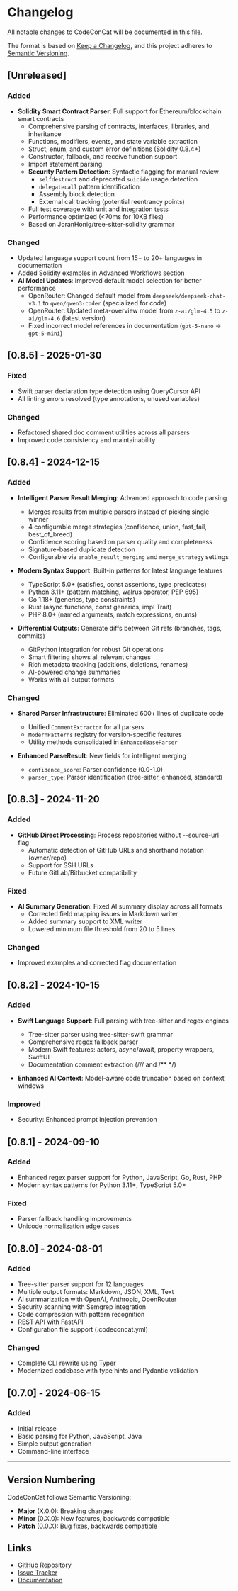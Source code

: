 # Changelog

All notable changes to CodeConCat will be documented in this file.

The format is based on [Keep a Changelog](https://keepachangelog.com/en/1.0.0/),
and this project adheres to [Semantic Versioning](https://semver.org/spec/v2.0.0.html).

## [Unreleased]

### Added
- **Solidity Smart Contract Parser**: Full support for Ethereum/blockchain smart contracts
  - Comprehensive parsing of contracts, interfaces, libraries, and inheritance
  - Functions, modifiers, events, and state variable extraction
  - Struct, enum, and custom error definitions (Solidity 0.8.4+)
  - Constructor, fallback, and receive function support
  - Import statement parsing
  - **Security Pattern Detection**: Syntactic flagging for manual review
    - `selfdestruct` and deprecated `suicide` usage detection
    - `delegatecall` pattern identification
    - Assembly block detection
    - External call tracking (potential reentrancy points)
  - Full test coverage with unit and integration tests
  - Performance optimized (<70ms for 10KB files)
  - Based on JoranHonig/tree-sitter-solidity grammar

### Changed
- Updated language support count from 15+ to 20+ languages in documentation
- Added Solidity examples in Advanced Workflows section
- **AI Model Updates**: Improved default model selection for better performance
  - OpenRouter: Changed default model from `deepseek/deepseek-chat-v3.1` to `qwen/qwen3-coder` (specialized for code)
  - OpenRouter: Updated meta-overview model from `z-ai/glm-4.5` to `z-ai/glm-4.6` (latest version)
  - Fixed incorrect model references in documentation (`gpt-5-nano` → `gpt-5-mini`)

## [0.8.5] - 2025-01-30

### Fixed
- Swift parser declaration type detection using QueryCursor API
- All linting errors resolved (type annotations, unused variables)

### Changed
- Refactored shared doc comment utilities across all parsers
- Improved code consistency and maintainability

## [0.8.4] - 2024-12-15

### Added
- **Intelligent Parser Result Merging**: Advanced approach to code parsing
  - Merges results from multiple parsers instead of picking single winner
  - 4 configurable merge strategies (confidence, union, fast_fail, best_of_breed)
  - Confidence scoring based on parser quality and completeness
  - Signature-based duplicate detection
  - Configurable via `enable_result_merging` and `merge_strategy` settings

- **Modern Syntax Support**: Built-in patterns for latest language features
  - TypeScript 5.0+ (satisfies, const assertions, type predicates)
  - Python 3.11+ (pattern matching, walrus operator, PEP 695)
  - Go 1.18+ (generics, type constraints)
  - Rust (async functions, const generics, impl Trait)
  - PHP 8.0+ (named arguments, match expressions, enums)

- **Differential Outputs**: Generate diffs between Git refs (branches, tags, commits)
  - GitPython integration for robust Git operations
  - Smart filtering shows all relevant changes
  - Rich metadata tracking (additions, deletions, renames)
  - AI-powered change summaries
  - Works with all output formats

### Changed
- **Shared Parser Infrastructure**: Eliminated 600+ lines of duplicate code
  - Unified `CommentExtractor` for all parsers
  - `ModernPatterns` registry for version-specific features
  - Utility methods consolidated in `EnhancedBaseParser`

- **Enhanced ParseResult**: New fields for intelligent merging
  - `confidence_score`: Parser confidence (0.0-1.0)
  - `parser_type`: Parser identification (tree-sitter, enhanced, standard)

## [0.8.3] - 2024-11-20

### Added
- **GitHub Direct Processing**: Process repositories without --source-url flag
  - Automatic detection of GitHub URLs and shorthand notation (owner/repo)
  - Support for SSH URLs
  - Future GitLab/Bitbucket compatibility

### Fixed
- **AI Summary Generation**: Fixed AI summary display across all formats
  - Corrected field mapping issues in Markdown writer
  - Added summary support to XML writer
  - Lowered minimum file threshold from 20 to 5 lines

### Changed
- Improved examples and corrected flag documentation

## [0.8.2] - 2024-10-15

### Added
- **Swift Language Support**: Full parsing with tree-sitter and regex engines
  - Tree-sitter parser using tree-sitter-swift grammar
  - Comprehensive regex fallback parser
  - Modern Swift features: actors, async/await, property wrappers, SwiftUI
  - Documentation comment extraction (/// and /** */)

- **Enhanced AI Context**: Model-aware code truncation based on context windows

### Improved
- Security: Enhanced prompt injection prevention

## [0.8.1] - 2024-09-10

### Added
- Enhanced regex parser support for Python, JavaScript, Go, Rust, PHP
- Modern syntax patterns for Python 3.11+, TypeScript 5.0+

### Fixed
- Parser fallback handling improvements
- Unicode normalization edge cases

## [0.8.0] - 2024-08-01

### Added
- Tree-sitter parser support for 12 languages
- Multiple output formats: Markdown, JSON, XML, Text
- AI summarization with OpenAI, Anthropic, OpenRouter
- Security scanning with Semgrep integration
- Code compression with pattern recognition
- REST API with FastAPI
- Configuration file support (.codeconcat.yml)

### Changed
- Complete CLI rewrite using Typer
- Modernized codebase with type hints and Pydantic validation

## [0.7.0] - 2024-06-15

### Added
- Initial release
- Basic parsing for Python, JavaScript, Java
- Simple output generation
- Command-line interface

---

## Version Numbering

CodeConCat follows Semantic Versioning:
- **Major** (X.0.0): Breaking changes
- **Minor** (0.X.0): New features, backwards compatible
- **Patch** (0.0.X): Bug fixes, backwards compatible

## Links

- [GitHub Repository](https://github.com/biostochastics/codeconcat)
- [Issue Tracker](https://github.com/biostochastics/codeconcat/issues)
- [Documentation](README.md)

